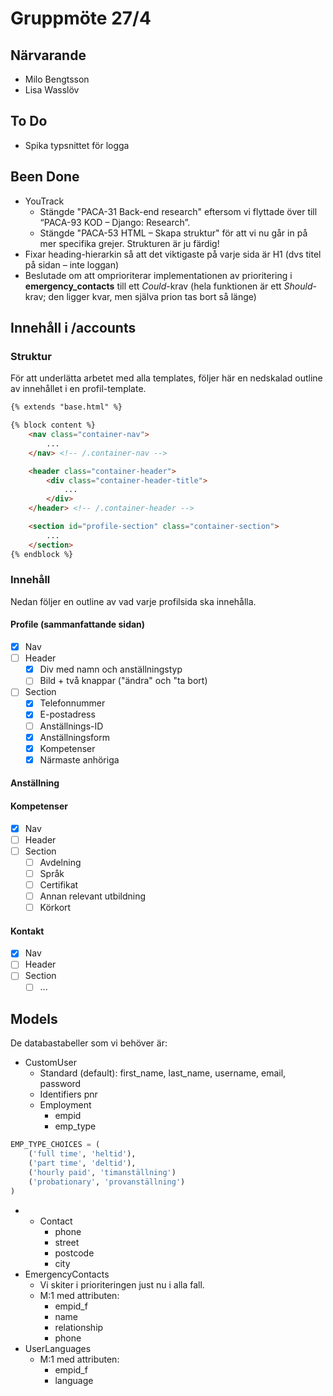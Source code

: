 # Gruppmöte 27/4

## Närvarande
* Milo Bengtsson
* Lisa Wasslöv


## To Do
* Spika typsnittet för logga


## Been Done
* YouTrack
    - Stängde "PACA-31 Back-end research" eftersom vi flyttade över till “PACA-93 KOD – Django: Research”. 
    - Stängde "PACA-53 HTML – Skapa struktur" för att vi nu går in på mer specifika grejer. Strukturen är ju färdig!
* Fixar heading-hierarkin så att det viktigaste på varje sida är H1 (dvs titel på sidan – inte loggan)
* Beslutade om att omprioriterar implementationen av prioritering i **emergency_contacts** till ett *Could*-krav (hela funktionen är ett *Should*-krav; den ligger kvar, men själva prion tas bort så länge)

## Innehåll i /accounts

### Struktur
För att underlätta arbetet med alla templates, följer här en nedskalad outline av innehållet i en profil-template.

```html
{% extends "base.html" %}

{% block content %}
    <nav class="container-nav">
        ...
    </nav> <!-- /.container-nav -->

    <header class="container-header">
        <div class="container-header-title">
            ...
        </div>
    </header> <!-- /.container-header --> 

    <section id="profile-section" class="container-section">
        ...
    </section>
{% endblock %}
```

### Innehåll
Nedan följer en outline av vad varje profilsida ska innehålla.

#### Profile (sammanfattande sidan)

* [X] Nav
* [ ] Header
    - [X] Div med namn och anställningstyp
    - [ ] Bild + två knappar ("ändra" och "ta bort)
* [ ] Section
    - [X] Telefonnummer
    - [X] E-postadress
    - [ ] Anställnings-ID
    - [X] Anställningsform
    - [X] Kompetenser
    - [X] Närmaste anhöriga

#### Anställning

#### Kompetenser
* [X] Nav
* [ ] Header
* [ ] Section
    - [ ] Avdelning
    - [ ] Språk
    - [ ] Certifikat
    - [ ] Annan relevant utbildning
    - [ ] Körkort

#### Kontakt
* [X] Nav
* [ ] Header
* [ ] Section
    - [ ] ...

## Models
De databastabeller som vi behöver är:
* CustomUser
    - Standard (default): first_name, last_name, username, email, password
    - Identifiers
    pnr
    - Employment
        + empid
        + emp_type
```python
EMP_TYPE_CHOICES = (
    ('full time', 'heltid'),
    ('part time', 'deltid'),
    ('hourly paid', 'timanställning')
    ('probationary', 'provanställning')
)
```
*
    - Contact
        + phone
        + street
        + postcode
        + city
* EmergencyContacts
    - Vi skiter i prioriteringen just nu i alla fall.
    - M:1 med attributen:
        + empid_f
        + name
        + relationship
        + phone
* UserLanguages
    - M:1 med attributen:
        + empid_f
        + language


